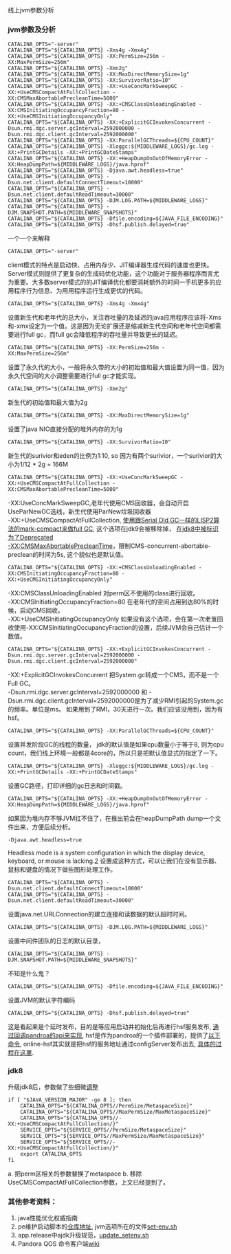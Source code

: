 
线上jvm参数分析

### jvm参数及分析


	CATALINA_OPTS="-server"
	CATALINA_OPTS="${CATALINA_OPTS} -Xms4g -Xmx4g"
	CATALINA_OPTS="${CATALINA_OPTS} -XX:PermSize=256m -XX:MaxPermSize=256m"
	CATALINA_OPTS="${CATALINA_OPTS} -Xmn2g"
	CATALINA_OPTS="${CATALINA_OPTS} -XX:MaxDirectMemorySize=1g"
	CATALINA_OPTS="${CATALINA_OPTS} -XX:SurvivorRatio=10"
	CATALINA_OPTS="${CATALINA_OPTS} -XX:+UseConcMarkSweepGC -XX:+UseCMSCompactAtFullCollection -XX:CMSMaxAbortablePrecleanTime=5000"
	CATALINA_OPTS="${CATALINA_OPTS} -XX:+CMSClassUnloadingEnabled -XX:CMSInitiatingOccupancyFraction=80 -XX:+UseCMSInitiatingOccupancyOnly"
	CATALINA_OPTS="${CATALINA_OPTS} -XX:+ExplicitGCInvokesConcurrent -Dsun.rmi.dgc.server.gcInterval=2592000000 -Dsun.rmi.dgc.client.gcInterval=2592000000"
	CATALINA_OPTS="${CATALINA_OPTS} -XX:ParallelGCThreads=${CPU_COUNT}"
	CATALINA_OPTS="${CATALINA_OPTS} -Xloggc:${MIDDLEWARE_LOGS}/gc.log -XX:+PrintGCDetails -XX:+PrintGCDateStamps"
	CATALINA_OPTS="${CATALINA_OPTS} -XX:+HeapDumpOnOutOfMemoryError -XX:HeapDumpPath=${MIDDLEWARE_LOGS}/java.hprof"
	CATALINA_OPTS="${CATALINA_OPTS} -Djava.awt.headless=true"
	CATALINA_OPTS="${CATALINA_OPTS} -Dsun.net.client.defaultConnectTimeout=10000"
	CATALINA_OPTS="${CATALINA_OPTS} -Dsun.net.client.defaultReadTimeout=30000"
	CATALINA_OPTS="${CATALINA_OPTS} -DJM.LOG.PATH=${MIDDLEWARE_LOGS}"
	CATALINA_OPTS="${CATALINA_OPTS} -DJM.SNAPSHOT.PATH=${MIDDLEWARE_SNAPSHOTS}"
	CATALINA_OPTS="${CATALINA_OPTS} -Dfile.encoding=${JAVA_FILE_ENCODING}"
	CATALINA_OPTS="${CATALINA_OPTS} -Dhsf.publish.delayed=true"

一个一个来解释

	CATALINA_OPTS="-server"

client模式的特点是启动快、占用内存少、JIT编译器生成代码的速度也更快。Server模式则提供了更复杂的生成码优化功能，这个功能对于服务器程序而言尤为重要。大多数server模式的的JIT编译优化都要消耗额外的时间一手机更多的应用程序行为信息、为用用程序运行生成更优的代码。


	CATALINA_OPTS="${CATALINA_OPTS} -Xms4g -Xmx4g"

设置新生代和老年代的总大小，关注吞吐量的及延迟的java应用程序应该将-Xms和-xmx设定为一个值。这是因为无论扩展还是缩减新生代空间和老年代空间都需要进行full gc，而full gc会降低程序的吞吐量并导致更长的延迟。


	CATALINA_OPTS="${CATALINA_OPTS} -XX:PermSize=256m -XX:MaxPermSize=256m"

设置了永久代的大小，一般将永久带的大小的初始值和最大值设置为同一值，因为永久代空间的大小调整需要进行full gc才能实现。

	CATALINA_OPTS="${CATALINA_OPTS} -Xmn2g"

新生代的初始值和最大值为2g

	CATALINA_OPTS="${CATALINA_OPTS} -XX:MaxDirectMemorySize=1g"

设置了java NIO直接分配的堆外内存的为1g

	CATALINA_OPTS="${CATALINA_OPTS} -XX:SurvivorRatio=10"

新生代的surivior和eden的比例为1:10, so 因为有两个surivior，一个surivior的大小为1/12 * 2g = 166M

	CATALINA_OPTS="${CATALINA_OPTS} -XX:+UseConcMarkSweepGC -XX:+UseCMSCompactAtFullCollection -XX:CMSMaxAbortablePrecleanTime=5000"

-XX:UseConcMarkSweepGC,老年代使用CMS回收器，会自动开启UseParNewGC选线，新生代使用ParNew垃圾回收器  
-XX:+UseCMSCompactAtFullCollection, [使用跟Serial Old GC一样的LISP2算法的mark-compact来做full GC][0], 这个选项在jdk9会被移除掉， [在jdk8中被标识为了Deprecated][4]  
[-XX:CMSMaxAbortablePrecleanTime][1]，限制CMS-concurrent-abortable-preclean的时间为5s, 这个貌似也是默认值。

	CATALINA_OPTS="${CATALINA_OPTS} -XX:+CMSClassUnloadingEnabled -XX:CMSInitiatingOccupancyFraction=80 -XX:+UseCMSInitiatingOccupancyOnly"

-XX:CMSClassUnloadingEnabled 对perm区不使用的class进行回收。   
-XX:CMSInitiatingOccupancyFraction=80 在老年代的空间占用到达80%的时候，启动CMS回收。  
-XX:+UseCMSInitiatingOccupancyOnly 如果没有这个选项，会在第一次老茧回收使用-XX:CMSInitiatingOccupancyFraction的设置，后续JVM会自己估计一个数值。

	CATALINA_OPTS="${CATALINA_OPTS} -XX:+ExplicitGCInvokesConcurrent -Dsun.rmi.dgc.server.gcInterval=2592000000 -Dsun.rmi.dgc.client.gcInterval=2592000000"


-XX:+ExplicitGCInvokesConcurrent 把System.gc转成一个CMS，而不是一个Full GC。  
-Dsun.rmi.dgc.server.gcInterval=2592000000 和 -Dsun.rmi.dgc.client.gcInterval=2592000000是为了减少RMI引起的System.gc的频率。单位是ms。 如果用到了RMI，30天进行一次。我们应该没用到，因为有hsf。

	CATALINA_OPTS="${CATALINA_OPTS} -XX:ParallelGCThreads=${CPU_COUNT}"

设置并发阶段GC的线程的数量， jdk的默认值是如果cpu数量小于等于8, 则为cpu count，我们线上环境一般都是4core的，所以只是把默认值显式的指定了一下。

	CATALINA_OPTS="${CATALINA_OPTS} -Xloggc:${MIDDLEWARE_LOGS}/gc.log -XX:+PrintGCDetails -XX:+PrintGCDateStamps"
	
设置GC路径，打印详细的gc日志和时间戳。


	CATALINA_OPTS="${CATALINA_OPTS} -XX:+HeapDumpOnOutOfMemoryError -XX:HeapDumpPath=${MIDDLEWARE_LOGS}/java.hprof"

如果因为堆内存不够JVM扛不住了，在推出前会在heapDumpPath dump一个文件出来，方便后续分析。

    -Djava.awt.headless=true

Headless mode is a system configuration in which the display device, keyboard, or mouse is lacking.[2] 设置成这种方式，可以让我们在没有显示器、鼠标和键盘的情况下做些图形处理工作。


	CATALINA_OPTS="${CATALINA_OPTS} -Dsun.net.client.defaultConnectTimeout=10000"
	CATALINA_OPTS="${CATALINA_OPTS} -Dsun.net.client.defaultReadTimeout=30000"

设置java.net.URLConnection的建立连接和读数据的默认超时时间。


	CATALINA_OPTS="${CATALINA_OPTS} -DJM.LOG.PATH=${MIDDLEWARE_LOGS}"

设置中间件团队的日志的默认目录，

	CATALINA_OPTS="${CATALINA_OPTS} -DJM.SNAPSHOT.PATH=${MIDDLEWARE_SNAPSHOTS}"

不知是什么鬼？
	
	CATALINA_OPTS="${CATALINA_OPTS} -Dfile.encoding=${JAVA_FILE_ENCODING}"

设置JVM的默认字符编码	
	
	CATALINA_OPTS="${CATALINA_OPTS} -Dhsf.publish.delayed=true"

这是看起来是个延时发布，目的是等应用启动并初始化后再进行hsf服务发布, [通过回调pandroa的api来实现][7], hsf是作为pandroa的一个插件部署的，提供了[以下命令][8], online-hsf其实就是把hsf的服务地址通过configServer发布出去, [具体的过程在这里][9].
	


### jdk8 

升级jdk8后，参数做了些细微[调整][10]

	if [ "$JAVA_VERSION_MAJOR" -ge 8 ]; then
        CATALINA_OPTS="${CATALINA_OPTS//PermSize/MetaspaceSize}"
        CATALINA_OPTS="${CATALINA_OPTS//MaxPermSize/MaxMetaspaceSize}"
        CATALINA_OPTS="${CATALINA_OPTS//-XX:+UseCMSCompactAtFullCollection/}"
        SERVICE_OPTS="${SERVICE_OPTS//PermSize/MetaspaceSize}"
        SERVICE_OPTS="${SERVICE_OPTS//MaxPermSize/MaxMetaspaceSize}"
        SERVICE_OPTS="${SERVICE_OPTS//-XX:+UseCMSCompactAtFullCollection/}"
        export CATALINA_OPTS
    fi


a. 把perm区相关的参数替换了metaspace
b. 移除UseCMSCompactAtFullCollection参数，上文已经提到了。


### 其他参考资料：

1. java性能优化权威指南
2. pe维护启动脚本的[仓库地址][5], jvm选项所在的文件[set-env.sh][6]
3. app.release中ajdk升级规范，[update_setenv.sh][10]
4. Pandora QOS 命令客户端[wiki][11]




[0]: http://hllvm.group.iteye.com/group/topic/42365

[1]: https://blogs.oracle.com/jonthecollector/entry/did_you_know 

[2]: http://www.oracle.com/technetwork/articles/javase/headless-136834.html

[3]: http://docs.oracle.com/javase/7/docs/technotes/guides/net/properties.html

[4]: http://openjdk.java.net/jeps/214

[5]: http://gitlab.alibaba-inc.com/ais-pe-platform/apps-deploy

[6]: http://gitlab.alibaba-inc.com/ais-pe-platform/apps-deploy/blob/master/admin_noweb_tomcat7/appname/bin/setenv.sh

[7]: http://gitlab.alibaba-inc.com/ais-pe-platform/apps-deploy/blob/master/admin_noweb_tomcat7/appname/bin/appctl.sh#L309

[8]: http://gitlab.alibaba-inc.com/middleware/hsf2-0/wikis/pandoracommond

[9]: http://gitlab.alibaba-inc.com/middleware/hsf2-0/blob/master/hsf.service.monitor/src/main/java/com/taobao/hsf/info/pandora/HSFCommandProvider.java#L155

[10]: http://gitlab.alibaba-inc.com/app-release/app-release-specification

[11]: http://gitlab.alibaba-inc.com/middleware-container/pandora-qos-service/wikis/home
